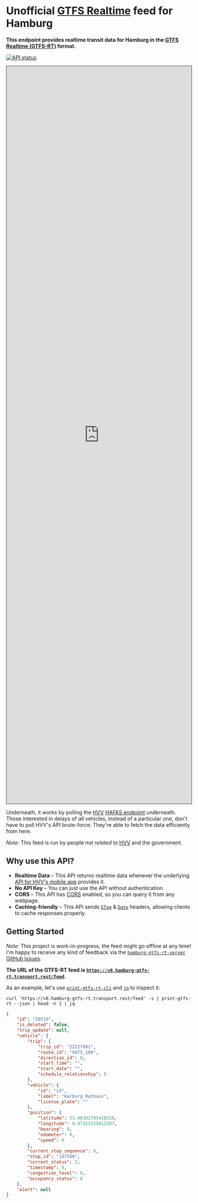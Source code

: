 # Unofficial [GTFS Realtime](https://gtfs.org/reference/realtime/v2/) feed for Hamburg

**This endpoint provides realtime transit data for Hamburg in the [GTFS Realtime (GTFS-RT)](https://gtfs.org/reference/realtime/v2/) format.**

[![API status](https://badgen.net/uptime-robot/status/m786507557-b4071f8f1fa8a0f09aa06c82)](https://stats.uptimerobot.com/57wNLs39M/786507557)

<iframe id="inspector" title="gtfs-rt-inspector showing this feed" loading="lazy" src="https://public-transport.github.io/gtfs-rt-inspector/?feedUrl=https%3A%2F%2Fv0.hamburg-gtfs-rt.transport.rest%2Ffeed&feedSyncStopped=true" style="width: 100%; height: 50vh; min-height: 20em; border: 1px solid #333; box-sizing: border-box"></iframe>

Underneath, it works by polling the [HVV](https://en.wikipedia.org/wiki/Hamburger_Verkehrsverbund) [HAFAS endpoint](https://github.com/public-transport/hafas-client/tree/5/p/hvv) underneath. Those interested in delays of *all* vehicles, instead of a particular one, don't have to poll HVV's API brute-force: They're able to fetch the data efficiently from here.

*Note:* This feed is run by people *not related* to [HVV](https://en.wikipedia.org/wiki/Hamburger_Verkehrsverbund) and the government.


## Why use this API?

- **Realtime Data** – This API returns realtime data whenever the underlying [API for HVV's mobile app](https://github.com/public-transport/hafas-client/tree/5/p/hvv) provides it.
- **No API Key** – You can just use the API without authentication.
- **CORS** – This API has [CORS](https://developer.mozilla.org/en-US/docs/Web/HTTP/Access_control_CORS) enabled, so you can query it from any webpage.
- **Caching-friendly** – This API sends [`ETag`](https://developer.mozilla.org/en-US/docs/Web/HTTP/Headers/ETag) & [`Date`](https://developer.mozilla.org/en-US/docs/Web/HTTP/Headers/Date) headers, allowing clients to cache responses properly.


## Getting Started

*Note:* This project is work-in-progress, the feed might go offline at any time! I'm happy to receive any kind of feedback via the [`hamburg-gtfs-rt-server` GitHub Issues](https://github.com/derhuerst/hamburg-gtfs-rt-server/issues).

**The URL of the GTFS-RT feed is [`https://v0.hamburg-gtfs-rt.transport.rest/feed`](https://v0.hamburg-gtfs-rt.transport.rest/feed).**

As an example, let's use [`print-gtfs-rt-cli`](https://github.com/derhuerst/print-gtfs-rt-cli) and [`jq`](https://stedolan.github.io/jq/) to inspect it:

```shell
curl 'https://v0.hamburg-gtfs-rt.transport.rest/feed' -s | print-gtfs-rt --json | head -n 1 | jq
```

```json
{
	"id": "20510",
	"is_deleted": false,
	"trip_update": null,
	"vehicle": {
		"trip": {
			"trip_id": "22227991",
			"route_id": "9475_109",
			"direction_id": 0,
			"start_time": "",
			"start_date": "",
			"schedule_relationship": 0
		},
		"vehicle": {
			"id": "s3",
			"label": "Harburg Rathaus",
			"license_plate": ""
		},
		"position": {
			"latitude": 53.46302795410156,
			"longitude": 9.97325325012207,
			"bearing": 0,
			"odometer": 0,
			"speed": 0
		},
		"current_stop_sequence": 0,
		"stop_id": "107580",
		"current_status": 2,
		"timestamp": 0,
		"congestion_level": 0,
		"occupancy_status": 0
	},
	"alert": null
}
```
